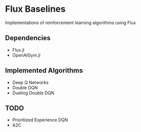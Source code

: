 # Flux Baselines
Implementations of reinforcement learning algorithms using Flux

## Dependencies
- Flux.jl
- OpenAIGym.jl

## Implemented Algorithms
- Deep Q Networks
- Double DQN
- Dueling Double DQN

## TODO
- Prioritized Experience DQN
- A2C

